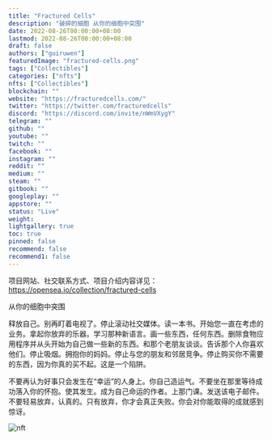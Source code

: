 ```yaml
---
title: "Fractured Cells"
description: "破碎的细胞 从你的细胞中突围"
date: 2022-08-26T00:00:00+08:00
lastmod: 2022-08-26T00:00:00+08:00
draft: false
authors: ["guiruwen"]
featuredImage: "fractured-cells.png"
tags: ["Collectibles"]
categories: ["nfts"]
nfts: ["Collectibles"]
blockchain: ""
website: "https://fracturedcells.com/"
twitter: "https://twitter.com/fracturedcells"
discord: "https://discord.com/invite/nWmVXygY"
telegram: ""
github: ""
youtube: ""
twitch: ""
facebook: ""
instagram: ""
reddit: ""
medium: ""
steam: ""
gitbook: ""
googleplay: ""
appstore: ""
status: "Live"
weight: 
lightgallery: true
toc: true
pinned: false
recommend: false
recommend1: false
---
```

项目网站、社交联系方式、项目介绍内容详见：https://opensea.io/collection/fractured-cells

从你的细胞中突围

释放自己。别再盯着电视了。停止滚动社交媒体。读一本书。开始您一直在考虑的业务。拿起你放弃的乐器。学习那种新语言。画一些东西，任何东西。删除食物应用程序并从头开始为自己做一些新的东西。和那个老朋友谈谈。告诉那个人你喜欢他们。停止吸烟。拥抱你的妈妈。停止与您的朋友和邻居竞争。停止购买你不需要的东西，因为你真的买不起。这是一个陷阱。

不要再认为好事只会发生在“幸运”的人身上。你自己造运气。不要坐在那里等待成功落入你的怀抱。使其发生。成为自己命运的作者。上那门课。发送该电子邮件。不要轻易放弃，认真的。只有放弃，你才会真正失败。你会对你能取得的成就感到惊讶。

![nft](01.jpg)

